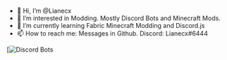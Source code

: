 - 👋 Hi, I’m @Lianecx
- 👀 I’m interested in Modding. Mostly Discord Bots and Minecraft Mods.
- 🌱 I’m currently learning Fabric Minecraft Modding and Discord.js
- 📫 How to reach me: Messages in Github. Discord: Lianecx#6444

[![Discord Bots](https://top.gg/api/widget/712759741528408064.svg)
